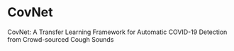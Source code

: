 # CovNet
CovNet: A Transfer Learning Framework for Automatic COVID-19 Detection from Crowd-sourced Cough Sounds
